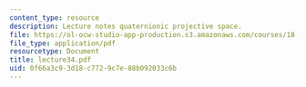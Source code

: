 ```yaml
---
content_type: resource
description: Lecture notes quaternionic projective space.
file: https://ol-ocw-studio-app-production.s3.amazonaws.com/courses/18-917-topics-in-algebraic-topology-the-sullivan-conjecture-fall-2007/0f66a3c93d18c7729c7e88b092033c6b_lecture34.pdf
file_type: application/pdf
resourcetype: Document
title: lecture34.pdf
uid: 0f66a3c9-3d18-c772-9c7e-88b092033c6b
---
```

